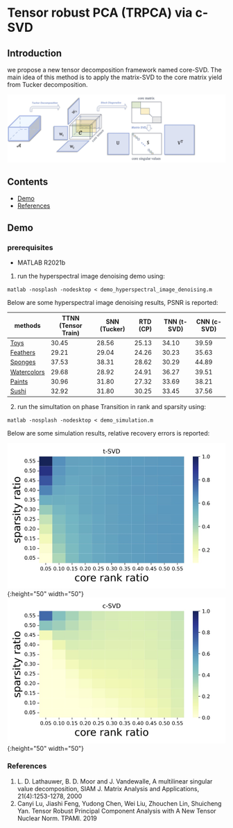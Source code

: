 # Tensor robust PCA (TRPCA) via c-SVD

## Introduction

we propose a new tensor decomposition framework named core-SVD. The main idea of this method is to apply the matrix-SVD to the core matrix yield from Tucker decomposition. 

<p align="center">
	<a href="https://github.com/AnonymousStudy/c-SVD">
    <img class="page-image" src="figure/csvd.jpg" >
	</a>
</p>

## Contents
- [Demo](#Demo)
- [References](#references)


## Demo 

### prerequisites
* MATLAB R2021b

1. run the hyperspectral image denoising demo using:
```
matlab -nosplash -nodesktop < demo_hyperspectral_image_denoising.m
```

Below are some hyperspectral image denoising results, PSNR is reported:


methods    | TTNN (Tensor Train) | SNN (Tucker)| RTD (CP)       | TNN (t-SVD) | CNN   (c-SVD) 
---------|--------|-----|--------|-----|-----
[Toys](https://www1.cs.columbia.edu/CAVE/databases/multispectral/images/chart_and_stuffed_toy.png)     | 30.45 | 28.56 | 25.13| 34.10   | 39.59   
[Feathers](https://www1.cs.columbia.edu/CAVE/databases/multispectral/images/feathers.png)     | 29.21 | 29.04 | 24.26 | 30.23   | 35.63  
[Sponges](https://www1.cs.columbia.edu/CAVE/databases/multispectral/images/sponges.png)     | 37.53 | 38.31| 28.62 | 30.29   | 44.89  
[Watercolors](https://www1.cs.columbia.edu/CAVE/databases/multispectral/images/watercolors.png)     | 29.68 | 28.92| 24.91| 36.27  | 39.51  
[Paints](https://www1.cs.columbia.edu/CAVE/databases/multispectral/images/paints.png)   | 30.96 | 31.80 | 27.32 | 33.69  | 38.21   
[Sushi](https://www1.cs.columbia.edu/CAVE/databases/multispectral/images/sushi.png)    | 32.92 | 31.80 | 30.25 | 33.45   | 37.56  

2. run the simultation on phase Transition in rank and sparsity using:
```
matlab -nosplash -nodesktop < demo_simulation.m
```
Below are some simulation results, relative recovery errors is reported:


![01-w10](figure/crank_tsvd.jpg){:height="50" width="50"} ![01-w10](figure/crank_csvd.jpg){:height="50" width="50"}

### References
<ol>
<li> L. D. Lathauwer, B. D. Moor and J. Vandewalle, A multilinear singular value decomposition, SIAM J. Matrix Analysis and Applications, 21(4):1253-1278, 2000
<li> Canyi Lu, Jiashi Feng, Yudong Chen, Wei Liu, Zhouchen Lin, Shuicheng Yan. Tensor Robust Principal Component Analysis with A New Tensor Nuclear Norm. TPAMI. 2019


